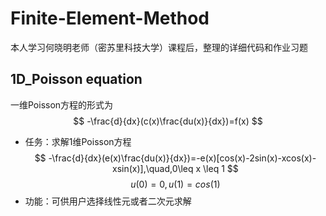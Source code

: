 # Finite-Element-Method
本人学习何晓明老师（密苏里科技大学）课程后，整理的详细代码和作业习题
## 1D_Poisson equation
一维Poisson方程的形式为
$$
-\frac{d}{dx}(c(x)\frac{du(x)}{dx})=f(x)
$$
* 任务：求解1维Poisson方程
  $$
  -\frac{d}{dx}(e(x)\frac{du(x)}{dx})=-e(x)[cos(x)-2sin(x)-xcos(x)-xsin(x)],\quad,0\leq x \leq 1
  $$
  $$
  u(0)=0,u(1)=cos(1)
  $$
* 功能：可供用户选择线性元或者二次元求解
